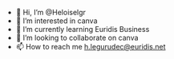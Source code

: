 - 👋 Hi, I’m @Heloiselgr
- 👀 I’m interested in canva
- 🌱 I’m currently learning Euridis Business
- 💞️ I’m looking to collaborate on canva
- 📫 How to reach me h.legurudec@euridis.net

<!---
Heloiselgr/Heloiselgr is a ✨ special ✨ repository because its `README.md` (this file) appears on your GitHub profile.
You can click the Preview link to take a look at your changes.
--->
